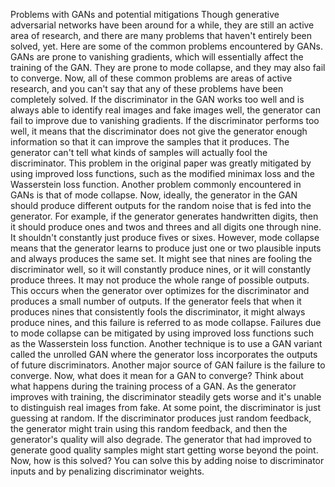 Problems with GANs and potential mitigations
Though generative adversarial networks have been around for a while, they are still an active area of research, and there are many problems that haven't entirely been solved, yet. Here are some of the common problems encountered by GANs. GANs are prone to vanishing gradients, which will essentially affect the training of the GAN. They are prone to mode collapse, and they may also fail to converge. Now, all of these common problems are areas of active research, and you can't say that any of these problems have been completely solved. If the discriminator in the GAN works too well and is always able to identify real images and fake images well, the generator can fail to improve due to vanishing gradients. If the discriminator performs too well, it means that the discriminator does not give the generator enough information so that it can improve the samples that it produces. The generator can't tell what kinds of samples will actually fool the discriminator. This problem in the original paper was greatly mitigated by using improved loss functions, such as the modified minimax loss and the Wasserstein loss function. Another problem commonly encountered in GANs is that of mode collapse. Now, ideally, the generator in the GAN should produce different outputs for the random noise that is fed into the generator. For example, if the generator generates handwritten digits, then it should produce ones and twos and threes and all digits one through nine. It shouldn't constantly just produce fives or sixes. However, mode collapse means that the generator learns to produce just one or two plausible inputs and always produces the same set. It might see that nines are fooling the discriminator well, so it will constantly produce nines, or it will constantly produce threes. It may not produce the whole range of possible outputs. This occurs when the generator over optimizes for the discriminator and produces a small number of outputs. If the generator feels that when it produces nines that consistently fools the discriminator, it might always produce nines, and this failure is referred to as mode collapse. Failures due to mode collapse can be mitigated by using improved loss functions such as the Wasserstein loss function. Another technique is to use a GAN variant called the unrolled GAN where the generator loss incorporates the outputs of future discriminators. Another major source of GAN failure is the failure to converge. Now, what does it mean for a GAN to converge? Think about what happens during the training process of a GAN. As the generator improves with training, the discriminator steadily gets worse and it's unable to distinguish real images from fake. At some point, the discriminator is just guessing at random. If the discriminator produces just random feedback, the generator might train using this random feedback, and then the generator's quality will also degrade. The generator that had improved to generate good quality samples might start getting worse beyond the point. Now, how is this solved? You can solve this by adding noise to discriminator inputs and by penalizing discriminator weights.